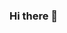 ### Hi there 👋

<!--
**Cheffrey2000/Cheffrey2000** is a ✨ _special_ ✨ repository because its `README.md` (this file) appears on your GitHub profile.

Here are some ideas to get you started:

- 🔭 I’m currently working for Flatiron School as an interview coach with the Data Science Team
- 🌱 I’m currently learning Ruby through the Flatiron School Software Engineering course
- 👯 I’m looking to collaborate on anything of interest
- 🤔 I’m looking for help with ...
- ⚡ Fun fact: I am a professional chef with over 20 years of experience, but made a career change to spend more time with my wife who is an educator.
